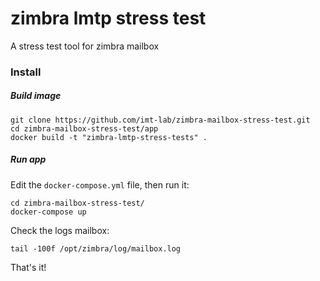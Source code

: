 # zimbra lmtp stress test
A stress test tool for zimbra mailbox


### Install

##### Build image

```shell script
git clone https://github.com/imt-lab/zimbra-mailbox-stress-test.git
cd zimbra-mailbox-stress-test/app
docker build -t "zimbra-lmtp-stress-tests" .
```

##### Run app

Edit the `docker-compose.yml` file, then run it:

```shell script
cd zimbra-mailbox-stress-test/
docker-compose up
```

Check the logs mailbox:

```shell script
tail -100f /opt/zimbra/log/mailbox.log
```

That's it!